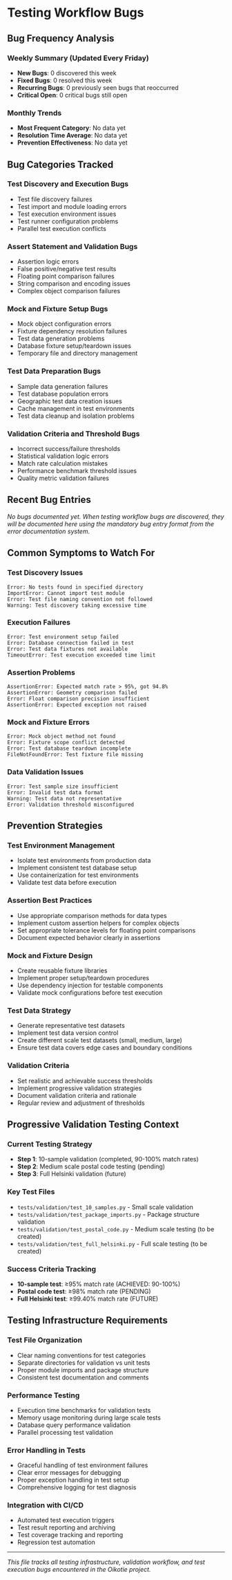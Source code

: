 # Testing Workflow Bugs

## Bug Frequency Analysis
### Weekly Summary (Updated Every Friday)
- **New Bugs**: 0 discovered this week
- **Fixed Bugs**: 0 resolved this week
- **Recurring Bugs**: 0 previously seen bugs that reoccurred
- **Critical Open**: 0 critical bugs still open

### Monthly Trends
- **Most Frequent Category**: No data yet
- **Resolution Time Average**: No data yet
- **Prevention Effectiveness**: No data yet

## Bug Categories Tracked

### Test Discovery and Execution Bugs
- Test file discovery failures
- Test import and module loading errors
- Test execution environment issues
- Test runner configuration problems
- Parallel test execution conflicts

### Assert Statement and Validation Bugs
- Assertion logic errors
- False positive/negative test results
- Floating point comparison failures
- String comparison and encoding issues
- Complex object comparison failures

### Mock and Fixture Setup Bugs
- Mock object configuration errors
- Fixture dependency resolution failures
- Test data generation problems
- Database fixture setup/teardown issues
- Temporary file and directory management

### Test Data Preparation Bugs
- Sample data generation failures
- Test database population errors
- Geographic test data creation issues
- Cache management in test environments
- Test data cleanup and isolation problems

### Validation Criteria and Threshold Bugs
- Incorrect success/failure thresholds
- Statistical validation logic errors
- Match rate calculation mistakes
- Performance benchmark threshold issues
- Quality metric validation failures

## Recent Bug Entries

*No bugs documented yet. When testing workflow bugs are discovered, they will be documented here using the mandatory bug entry format from the error documentation system.*

## Common Symptoms to Watch For

### Test Discovery Issues
```
Error: No tests found in specified directory
ImportError: Cannot import test module
Error: Test file naming convention not followed
Warning: Test discovery taking excessive time
```

### Execution Failures
```
Error: Test environment setup failed
Error: Database connection failed in test
Error: Test data fixtures not available
TimeoutError: Test execution exceeded time limit
```

### Assertion Problems
```
AssertionError: Expected match rate > 95%, got 94.8%
AssertionError: Geometry comparison failed
Error: Float comparison precision insufficient
AssertionError: Expected exception not raised
```

### Mock and Fixture Errors
```
Error: Mock object method not found
Error: Fixture scope conflict detected
Error: Test database teardown incomplete
FileNotFoundError: Test fixture file missing
```

### Data Validation Issues
```
Error: Test sample size insufficient
Error: Invalid test data format
Warning: Test data not representative
Error: Validation threshold misconfigured
```

## Prevention Strategies

### Test Environment Management
- Isolate test environments from production data
- Implement consistent test database setup
- Use containerization for test environments
- Validate test data before execution

### Assertion Best Practices
- Use appropriate comparison methods for data types
- Implement custom assertion helpers for complex objects
- Set appropriate tolerance levels for floating point comparisons
- Document expected behavior clearly in assertions

### Mock and Fixture Design
- Create reusable fixture libraries
- Implement proper setup/teardown procedures
- Use dependency injection for testable components
- Validate mock configurations before test execution

### Test Data Strategy
- Generate representative test datasets
- Implement test data version control
- Create different scale test datasets (small, medium, large)
- Ensure test data covers edge cases and boundary conditions

### Validation Criteria
- Set realistic and achievable success thresholds
- Implement progressive validation strategies
- Document validation criteria and rationale
- Regular review and adjustment of thresholds

## Progressive Validation Testing Context

### Current Testing Strategy
- **Step 1**: 10-sample validation (completed, 90-100% match rates)
- **Step 2**: Medium scale postal code testing (pending)
- **Step 3**: Full Helsinki validation (future)

### Key Test Files
- `tests/validation/test_10_samples.py` - Small scale validation
- `tests/validation/test_package_imports.py` - Package structure validation
- `tests/validation/test_postal_code.py` - Medium scale testing (to be created)
- `tests/validation/test_full_helsinki.py` - Full scale testing (to be created)

### Success Criteria Tracking
- **10-sample test**: ≥95% match rate (ACHIEVED: 90-100%)
- **Postal code test**: ≥98% match rate (PENDING)
- **Full Helsinki test**: ≥99.40% match rate (FUTURE)

## Testing Infrastructure Requirements

### Test File Organization
- Clear naming conventions for test categories
- Separate directories for validation vs unit tests
- Proper module imports and package structure
- Consistent test documentation and comments

### Performance Testing
- Execution time benchmarks for validation tests
- Memory usage monitoring during large scale tests
- Database query performance validation
- Parallel processing test validation

### Error Handling in Tests
- Graceful handling of test environment failures
- Clear error messages for debugging
- Proper exception handling in test setup
- Comprehensive logging for test diagnosis

### Integration with CI/CD
- Automated test execution triggers
- Test result reporting and archiving
- Test coverage tracking and reporting
- Regression test automation

---

*This file tracks all testing infrastructure, validation workflow, and test execution bugs encountered in the Oikotie project.*
